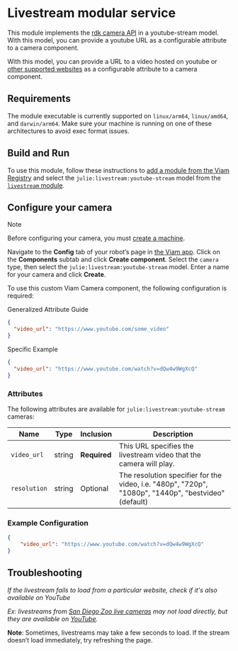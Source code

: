 # Livestream modular service

This module implements the [rdk camera API](https://github.com/rdk/camera-api) in a youtube-stream model.
With this model, you can provide a youtube URL as a configurable attribute to a camera component.

With this model, you can provide a URL to a video hosted on youtube or [other supported websites](https://github.com/yt-dlp/yt-dlp/blob/master/supportedsites.md) as a configurable attribute to a camera component.

## Requirements

The module executable is currently supported on `linux/arm64`, `linux/amd64`, and `darwin/arm64`. Make sure your machine is running on one of these architectures to avoid exec format issues.

## Build and Run

To use this module, follow these instructions to [add a module from the Viam Registry](https://docs.viam.com/registry/configure/#add-a-modular-resource-from-the-viam-registry) and select the `julie:livestream:youtube-stream` model from the [`livestream` module](https://app.viam.com/module/rdk/julie:camera:youtube-stream).

## Configure your camera

> [!NOTE]  
> Before configuring your camera, you must [create a machine](https://docs.viam.com/manage/fleet/machines/#add-a-new-machine).

Navigate to the **Config** tab of your robot’s page in [the Viam app](https://app.viam.com/).
Click on the **Components** subtab and click **Create component**.
Select the `camera` type, then select the `julie:livestream:youtube-stream` model. 
Enter a name for your camera and click **Create**.

To use this custom Viam Camera component, the following configuration is required:

Generalized Attribute Guide

```json
{
  "video_url": "https://www.youtube.com/some_video"
}
```
Specific Example

```json
{
  "video_url": "https://www.youtube.com/watch?v=dQw4w9WgXcQ"
}
```

### Attributes

The following attributes are available for `julie:livestream:youtube-stream` cameras:

| Name | Type | Inclusion | Description |
| ---- | ---- | --------- | ----------- |
| `video_url` | string | **Required** |  This URL specifies the livestream video that the camera will play. |
| `resolution` | string | Optional |  The resolution specifier for the video, i.e. "480p", "720p", "1080p", "1440p", "bestvideo" (default) |

### Example Configuration

```json
{
    "video_url": "https://www.youtube.com/watch?v=dQw4w9WgXcQ"
}
```

## Troubleshooting

_If the livestream fails to load from a particular website, check if it's also available on YouTube_

_Ex: livestreams from [San Diego Zoo live cameras](https://zoo.sandiegozoo.org/live-cameras) may not load directly, but they are available on [YouTube](https://www.youtube.com/@SanDiegoZoo/streams)._

**Note**: Sometimes, livestreams may take a few seconds to load. If the stream doesn’t load immediately, try refreshing the page.

